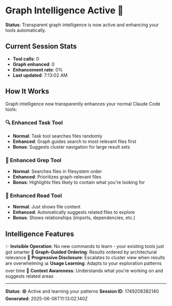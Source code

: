 # Graph Intelligence Active 🧠

**Status**: Transparent graph intelligence is now active and enhancing your tools automatically.

## Current Session Stats

- **Tool calls**: 0
- **Graph enhanced**: 0
- **Enhancement rate**: 0%
- **Last updated**: 7:13:02 AM

## How It Works

Graph intelligence now transparently enhances your normal Claude Code tools:

### 🔍 Enhanced Task Tool
- **Normal**: Task tool searches files randomly
- **Enhanced**: Graph guides search to most relevant files first
- **Bonus**: Suggests cluster navigation for large result sets

### 🎯 Enhanced Grep Tool
- **Normal**: Searches files in filesystem order
- **Enhanced**: Prioritizes graph-relevant files
- **Bonus**: Highlights files likely to contain what you're looking for

### 📖 Enhanced Read Tool
- **Normal**: Just shows file content
- **Enhanced**: Automatically suggests related files to explore
- **Bonus**: Shows relationships (imports, dependencies, etc.)

## Intelligence Features

✨ **Invisible Operation**: No new commands to learn - your existing tools just got smarter
🎯 **Graph-Guided Ordering**: Results ordered by architectural relevance
🔄 **Progressive Disclosure**: Escalates to cluster view when results are overwhelming
📊 **Usage Learning**: Adapts to your exploration patterns over time
🧠 **Context Awareness**: Understands what you're working on and suggests related areas

---

**Status**: 🟢 Active and learning your patterns
**Session ID**: 1749208382140
**Generated**: 2025-06-06T11:13:02.140Z
